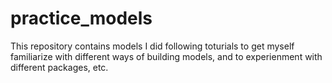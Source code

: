# practice_models
This repository contains models I did following toturials to get myself familiarize with different ways of building models, and to experienment with different packages, etc.<br>
